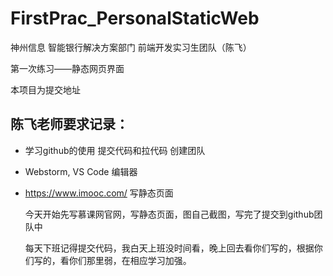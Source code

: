 # FirstPrac_PersonalStaticWeb
神州信息 智能银行解决方案部门 前端开发实习生团队（陈飞）

第一次练习——静态网页界面

本项目为提交地址

## 陈飞老师要求记录：
- 学习github的使用 提交代码和拉代码 创建团队
- Webstorm, VS Code 编辑器
- https://www.imooc.com/  写静态页面

    今天开始先写慕课网官网，写静态页面，图自己截图，写完了提交到github团队中
    
    每天下班记得提交代码，我白天上班没时间看，晚上回去看你们写的，根据你们写的，看你们那里弱，在相应学习加强。
